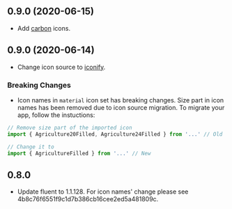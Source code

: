## 0.9.0 (2020-06-15)

- Add [carbon](https://github.com/carbon-design-system/carbon/tree/main/packages/icons) icons.

## 0.9.0 (2020-06-14)

- Change icon source to [iconify](https://github.com/iconify/collections-json).

### Breaking Changes

- Icon names in `material` icon set has breaking changes. Size part in icon names has been removed due to icon source migration. To migrate your app, follow the instuctions:

```js
// Remove size part of the imported icon
import { Agriculture20Filled, Agriculture24Filled } from '...' // Old

// Change it to
import { AgricultureFilled } from '...' // New
```

## 0.8.0

- Update fluent to 1.1.128. For icon names' change please see 4b8c76f6551f9c1d7b386cb16cee2ed5a481809c.
